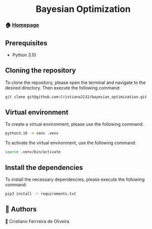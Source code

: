 <h1 align="center">Bayesian Optimization</h1>

### 🏠 [Homepage]()

## Prerequisites
* Python 3.10


## Cloning the repository

To clone the repository, please open the terminal and navigate to the desired directory. Then execute the following command:

```bash
git clone git@github.com:Cristiano2132/bayesian_optimization.git
```

## Virtual environment

To create a virtual environment, please use the following command:

``` bash
python3.10 -m venv .venv
```

To activate the virtual environment, use the following command:
``` bash
source .venv/bin/activate 
```



## Install the dependencies
To install the necessary dependencies, please execute the following command:

``` bash
pip3 install -r requirements.txt
```

## 🤝 Authors 

👤 Cristiano Ferrreira de Oliveira


  

